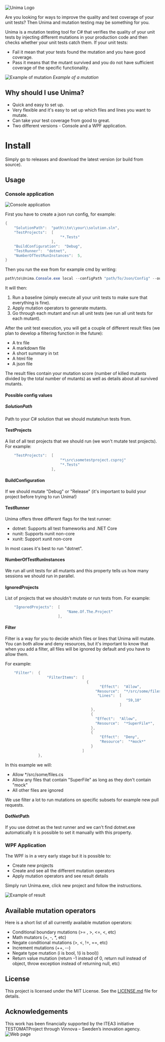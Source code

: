 ![Unima Logo](https://i.imgur.com/ELDUHai.png)

Are you looking for ways to improve the quality and test coverage of your unit tests? Then Unima and mutation testing may be something for you.

Unima is a mutation testing tool for C# that verifies the quality of your unit tests by injecting different mutations in your production code and then checks whether your unit tests catch them. If your unit tests: 

- Fail it mean that your tests found the mutation and you have good coverage.
- Pass it means that the mutant survived and you do not have sufficient coverage of the specific functionality.

![Example of mutation](https://i.imgur.com/ZFPbEyI.png)
*Example of a mutation* 

## Why should I use Unima?
 
- Quick and easy to set up.
- Very flexible and it's easy to set up which files and lines you want to mutate.
- Can take your test coverage from good to great.
- Two different versions - Console and a WPF application. 

# Install

Simply go to releases and download the latest version (or build from source).

## Usage

### Console application 

![Console application](https://i.imgur.com/0xVUmXi.png)

First you have to create a json run config, for example: 


```c#
{
    "SolutionPath":  "path\\to\\your\\solution.sln",
    "TestProjects":  [
                         "*.Tests"
                     ],
    "BuildConfiguration":  "Debug",
    "TestRunner":  "dotnet",
    "NumberOfTestRunInstances":  5,
}
```

Then you run the exe from for example cmd by writing: 

```c#
path\to\Unima.Console.exe local --configPath "path/To/Json/Config" --outputPath "path/to/output/directory"
```

It will then:

1. Run a baseline (simply execute all your unit tests to make sure that everything is fine).
2. Apply mutation operators to generate mutants.
3. Go through each mutant and run all unit tests (we run all unit tests for each mutant).

After the unit test execution, you will get a couple of different result files (we plan to develop a filtering function in the future):

- A trx file 
- A markdown file 
- A short summary in txt
- A html file 
- A json file

The result files contain your mutation score (number of killed mutants divided by the total number of mutants) as well as details about all survived mutants.

#### Possible config values 

##### SolutionPath

Path to your C# solution that we should mutate/run tests from. 

#### TestProjects

A list of all test projects that we should run (we won't mutate test projects). For example:

```c#
    "TestProjects":  [
						 "*\src\sometestproject.csproj"
                         "*.Tests"
                     ],
```

#### BuildConfiguration

If we should mutate "Debug" or "Release" (it's important to build your project before trying to run Unima!)

#### TestRunner

Unima offers three different flags for the test runner: 

- dotnet: Supports all test frameworks and .NET Core 
- nunit: Supports nunit non-core 
- xunit: Support xunit non-core 

In most cases it's best to run "dotnet".

#### NumberOfTestRunInstances

We run all unit tests for all mutants and this property tells us how many sessions we should run in parallel.

#### IgnoredProjects

List of projects that we shouldn't mutate or run tests from. For example: 
```c#
    "IgnoredProjects":  [
                            "Name.Of.The.Project"
                        ],
```
#### Filter

Filter is a way for you to decide which files or lines that Unima will mutate. You can both allow and deny resources,
but it's important to know that when you add a filter, all files will be ignored by default and you have to allow them.

For example: 

```c#
    "Filter":  {
                   "FilterItems":  [
                                     {
                                           "Effect":  "Allow",
                                         "Resource":  "*/src/some/files.cs",
                                          "Lines":  [
                                                       "59,10"
                                                    ]
                                       },
                                       {
                                         "Effect":  "Allow",
                                         "Resource":  "*SuperFile*",
                                       },
                                       {
                                           "Effect":  "Deny",
                                           "Resource":  "*mock*"
                                       }
                                   ]
               },
```

In this example we will: 

- Allow */src/some/files.cs
- Allow any files that contain "SuperFile" as long as they don't contain "mock"
- All other files are ignored

We use filter a lot to run mutations on specific subsets for example new pull requests.

#### DotNetPath

If you use dotnet as the test runner and we can't find dotnet.exe automatically it is possible to set it manually with this property. 

### WPF Application 

The WPF is in a very early stage but it is possible to: 

- Create new projects 
- Create and see all the different mutation operators
- Apply mutation operators and see result details 

Simply run Unima.exe, click new project and follow the instructions.

![Example of result](https://i.imgur.com/sAISq0h.jpg)

## Available mutation operators

Here is a short list of all currently available mutation operators:

-	Conditional boundary mutations (>= , >, <=, <, etc)
-	Math mutators (+, -, *, etc) 
-	Negate conditional mutations (>, <, !=, ==, etc) 
-	Increment mutations (++, --)
-	Negate type mutation (i is bool, !(i is bool))
-	Return value mutation (return -1 instead of 0, return null instead of object, throw exception instead of returning null, etc) 

## License

This project is licensed under the MIT License. See the [LICENSE.md](LICENSE.md) file for details.

## Acknowledgements

This work has been financially supported by the ITEA3 initiative TESTOMATProject through Vinnova – Sweden’s innovation agency. ![Web page](https://www.testomatproject.eu/)

